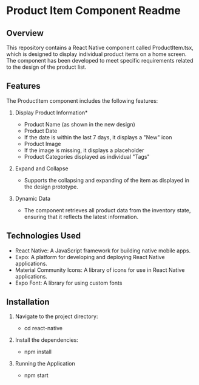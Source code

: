 # Product Item Component Readme

## Overview

This repository contains a React Native component called ProductItem.tsx, which is designed to display individual product items on a home screen. The component has been developed to meet specific requirements related to the design of the product list.

## Features

The ProductItem component includes the following features:

1. Display Product Information* 
    * Product Name (as shown in the new design)
    * Product Date
    * If the date is within the last 7 days, it displays a "New" icon
    * Product Image
    * If the image is missing, it displays a placeholder
    * Product Categories displayed as individual "Tags" 

2. Expand and Collapse
    * Supports the collapsing and expanding of the item as displayed in the design prototype.

3. Dynamic Data
    * The component retrieves all product data from the inventory state, ensuring that it reflects the latest information.

## Technologies Used

* React Native: A JavaScript framework for building native mobile apps.
* Expo: A platform for developing and deploying React Native applications.
* Material Community Icons: A library of icons for use in React Native applications.
* Expo Font: A library for using custom fonts

## Installation

1. Navigate to the project directory:
    * cd react-native

2. Install the dependencies:
    * npm install

3. Running the Application
    * npm start

